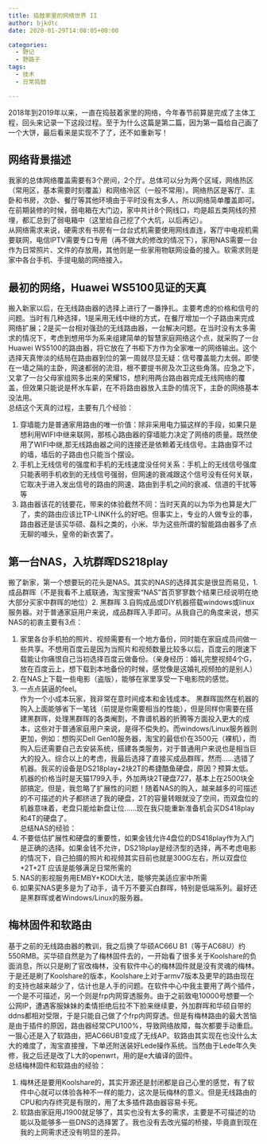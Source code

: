 ```yaml
---
title: 捣鼓家里的网络世界 II
author: bjkdtc
date: 2020-01-29T14:08:05+00:00

categories:
  - 野记
  - 野路子
tags:
  - 技术
  - 日常捣鼓

---
```

2018年到2019年以来，一直在捣鼓着家里的网络，今年春节前算是完成了主体工程，回头来记录一下这段过程。至于为什么这篇是第二篇，因为第一篇给自己画了一个大饼，最后看来是实现不了了，还不如重新写！

## 网络背景描述

我家的总体网络覆盖需要有3个房间，2个厅。总体可以分为两个区域，网络热区（常用区，基本需要时刻覆盖）和网络冷区（一般不常用）。网络热区是客厅、主卧和书房，次卧、餐厅等其他环境由于平时没有太多人，所以网络简单覆盖即可。在前期装修的时候，弱电箱在大门边，家中共计8个网线口，均是超五类网线的预埋，都汇总到了弱电箱中（这里给自己挖了个大坑，以后再记）。  
从网络需求来说，硬需求有书房有一台台式机需要使用网线直连，客厅中电视机需要联网，电信IPTV需要专口专用（再不做大的修改的情况下），家用NAS需要一台作为日常照片、文件的存放用，其他则是一些家用物联网设备的接入。软需求则是家中各台手机、手提电脑的网络接入。

## 最初的网络，Huawei WS5100见证的天真

搬入新家以后，在无线路由器的选择上进行了一番挣扎。主要考虑的价格和信号的问题。当时有几种选择，1是采用无线中继的方式，在餐厅增加一个子路由来完成网络扩展；2是买一台相对强劲的无线路由器，一台解决问题。在当时没有太多需求的情况下，考虑到想用华为系来组建简单的智慧家庭网络这个点，就采购了一台Huawei WS5100的路由器，将它放在了书柜下方作为全家唯一的网络输出。这个选择天真惨淡的结局在路由器到位的第一周就尽显无疑：信号覆盖能力太弱。即使在一墙之隔的主卧，网速都弱的流泪，根不要提书房及次卫这些角落。应急之下，又拿了一台父母家组网多出来的荣耀1S，想利用两台路由器完成无线网络的覆盖，但效果只能说是杯水车薪，在不将路由器放入主卧的情况下，主卧的网络基本没法用。  
总结这个天真的过程，主要有几个经验：  
1. 穿墙能力是普通家用路由的唯一价值：除非采用电力猫这样的手段，如果只是想利用WIFI中继来联网，那核心路由器的穿墙能力决定了网络的质量。既然使用了WIFI中继,那无线路由器之间的连接还是依赖着无线信号。主路由穿不过的墙，墙后的子路由也只能当个摆设。  
2. 手机上无线信号的强度和手机的无线速度没任何关系：手机上的无线信号强度只能表明手机收到的无线信号强弱，但网速的衰减跟这个信号没有任何关联，它取决于进入发出信号的路由的网速、路由到手机之间的衰减、信道的干扰等等  
3. 路由器该花的钱要花，带来的体验截然不同：当时天真的以为华为也算是大厂了，卖的路由应该比TP-LINK什么的好吧。但事实上，专业的人做专业的事，路由器还是该买华硕、磊科之类的，小米、华为这些所谓的智能路由器多了点无聊的噱头，皇帝的新衣罢了。

## 第一台NAS，入坑群晖DS218play

搬了新家，第一个想要玩的花头是NAS。其实的NAS的选择其实是很显而易见，1. 成品群晖（不是我看不上威联通，淘宝搜索“NAS”首页寥寥数个结果已经说明在绝大部分买家中群晖的地位）2. 黑群晖 3.自购成品或DIY机器搭载windows或linux服务器。对于普通家庭用户来说，成品群晖入手即可。从我自己的角度来说，想买NAS的初衷主要有3点：  
1. 家里各台手机拍的照片、视频需要有一个地方备份，同时能在家庭成员间做一些共享。不想用百度云是因为当照片和视频数量比较多以后，百度云的限速下载能让你痛恨自己当初选择百度云做备份。（亲身经历：婚礼完整视频4个G，放在百度云上，想下载到本地备份的时候，感觉像是这婚礼视频拍的是别人）  
2. 在NAS上下载一些电影（盗版），能够在家里享受一下电影院的感觉。  
3. 一点点装逼的feel。  
作为一个小成本玩家，我非常在意时间成本和金钱成本。 黑群晖固然在机器的购入上面能够省下一笔钱（前提是你需要相当的性能），但是同样你需要在搭建黑群晖，处理黑群晖的各类阉割，不靠谱机器的折腾等方面投入更大的成本，这些对于普通家庭用户来说，是得不偿失的。而windows/Linux服务器则更加，例如：想购买Dell Gen10服务器，淘宝的最低价在3500元（裸机），而购入后还需要自己去安装系统，搭建各类服务，对于普通用户来说也是相当巨大的投入。综合以上的考虑，我最后选择了直接买成品群晖，然而……选错了机器。我买的设备是DS218play+2块2T的希捷酷鱼硬盘，原因？预算太低。 机器的价格当时是天猫1799入手，外加两块2T硬盘727，基本上在2500块全部搞定。但是，我忽略了扩展性的问题！随着NAS的购入，越来越多的可描述的不可描述的片子都挤进了我的硬盘，2T的容量转眼就没了空间，而双盘位的机器意味着，老盘只能给新盘让位……现在我只能重新准备机会买DS418play和4T的硬盘了。  
总结NAS的经验：  
1. 不要低估扩展性和硬盘的重要性，如果金钱允许4盘位的DS418play作为入门是正确的选择。如果金钱不允许，DS218play是经济型的选择，再不考虑电影的情况下，自己拍摄的照片和视频其实目前也就是300G左右，所以双盘位+2T+2T 应该是能够满足日常所需的  
2. NAS的影视服务用EMBY+KODI大法，能够完美适应家中所需  
3. 如果买NAS更多是为了动手，请千万不要买白群晖，特别是低端系列。最好还是黑群晖或者Windows/Linux的服务器。

## 梅林固件和软路由

基于之前的无线路由器的教训，我之后换了华硕AC66U B1（等于AC68U）约550RMB。买华硕自然是为了梅林固件去的，一开始看了很多关于Koolshare的负面消息，所以只是刷了官改梅林，没有软件中心的梅林固件就是没有灵魂的梅林。于是还是刷了Koolshare的版本，Koolshare上对于armv7版本及更早的路由现在的支持也越来越少了，估计也是人手的问题。在软件中心中我主要用了两个插件，一个是不可描述，另一个则是frp内网穿透服务。由于之前致电10000号想要一个公网IP，遭遇客服妹妹的柔情拒绝后拉不下脸来继续要，外加群晖和华硕自带的ddns都相对受限，于是只能自己做了个frp内网穿透。但是有梅林路由的最大苦恼是由于插件的原因，路由器经常CPU100%，导致网络故障，每次都要手动重启。一狠心还是入了软路由，把AC66UB1变成了无线AP。软路由其实现在也没什么太大的难度了，淘宝直接搜，下单还附送装好Lede操作系统。当然由于Lede年久失修，我之后还是改了L大的openwrt，用的是e大编译的固件。  
总结梅林固件和软路由的经验：  
1. 梅林还是要用Koolshare的，其实开源还是封闭都是自己心里的感觉，有了软件中心就可以体验各种不一样的能力，这次是玩梅林的意义。但是无线路由的CPU和内存终究是有限的，用了太多插件路由器容易卡死。  
2. 软路由家庭用J1900就足够了，其实也没有太多的需求，主要是不可描述的功能以及能够多一些DNS的选择罢了。我也没有去改光猫的桥接，毕竟直到现在我的上网需求还没有明显的差异。